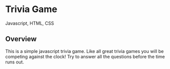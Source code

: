 # Trivia Game
  Javascript, HTML, CSS
  
## Overview
This is a simple javascript trivia game.  Like all great trivia games you will be competing against the clock!  Try to answer all the questions before the time runs out.  
